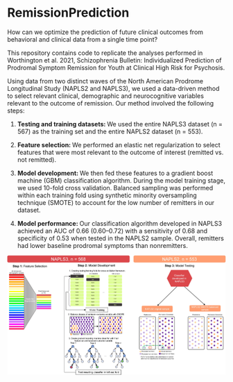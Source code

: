 # RemissionPrediction

How can we optimize the prediction of future clinical outcomes from behavioral and clinical data from a single time point? 

This repository contains code to replicate the analyses performed in Worthington et al. 2021, Schizophrenia Bulletin: Individualized Prediction of Prodromal Symptom Remission for Youth at Clinical High Risk for Psychosis. 

Using data from two distinct waves of the North American Prodrome Longitudinal Study (NAPLS2 and NAPLS3), we used a data-driven method to select relevant clinical, demographic and neurocognitive variables relevant to the outcome of remission. Our method involved the following steps:

1) <b> Testing and training datasets: </b> We used the entire NAPLS3 dataset (n = 567) as the training set and the entire NAPLS2 dataset (n = 553). 

2) <b> Feature selection: </b> We performed an elastic net regularization to select features that were most relevant to the outcome of interest (remitted vs. not remitted). 

3) <b> Model development: </b> We then fed these features to a gradient boost machine (GBM) classification algorithm. During the model training stage, we used 10-fold cross validation. Balanced sampling was performed within each training fold using synthetic minority oversampling technique (SMOTE) to account for the low number of remitters in our dataset. 

4) <b> Model performance: </b> Our classification algorithm developed in NAPLS3 achieved an AUC of 0.66 (0.60–0.72) with a sensitivity of 0.68 and specificity
of 0.53 when tested in the NAPLS2 sample. Overall, remitters had lower baseline prodromal symptoms than nonremitters.

![alt text](https://github.com/maworthington/RemissionPrediction/blob/main/OutcomePredictionWorkflow.png?raw=TRUE)
